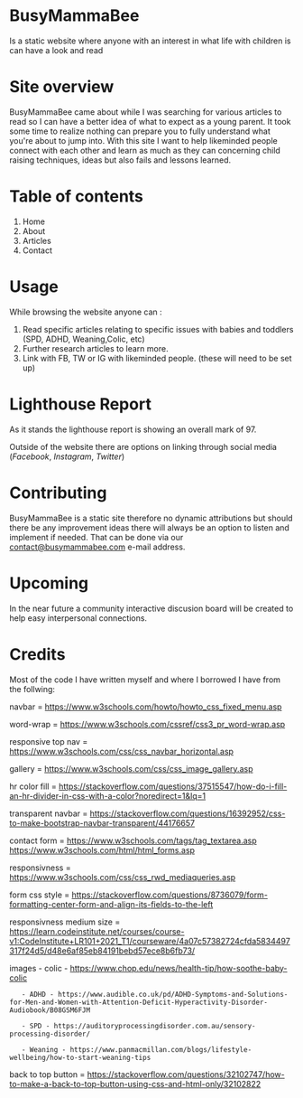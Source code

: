 # BusyMammaBee #

Is a static website where anyone with an interest in what life with children is can have a look and read


# Site overview #

 BusyMammaBee came about while I was searching for various articles to read so I can have a better idea of what to expect as a young parent. It took some time to realize nothing can prepare you to fully understand what you're about to jump into. With this site I want to help likeminded people connect with each other and learn as much as they can concerning child raising techniques, ideas but also fails and lessons learned.

 # Table of contents #
 
 1. Home
 2. About
 3. Articles
 5. Contact

# Usage #

While browsing the website anyone can :

1. Read specific articles relating to specific issues with babies and toddlers (SPD, ADHD, Weaning,Colic, etc)
2. Further research articles to learn more.
3. Link with FB, TW or IG with likeminded people. (these will need to be set up)

# Lighthouse Report #

As it stands the lighthouse report is showing an overall mark of 97.

Outside of the website there are options on linking through social media (*Facebook*, *Instagram*,  *Twitter*)

# Contributing #

BusyMammaBee is a static site therefore no dynamic attributions but should there be any improvement ideas there will always be an option to listen and implement if needed. That can be done via our contact@busymammabee.com e-mail address.

# Upcoming #

In the near future a community interactive discusion board will be created to help easy interpersonal connections.

# Credits #

Most of the code I have written myself and where I borrowed I have from the follwing:

navbar = https://www.w3schools.com/howto/howto_css_fixed_menu.asp

word-wrap = https://www.w3schools.com/cssref/css3_pr_word-wrap.asp

responsive top nav = https://www.w3schools.com/css/css_navbar_horizontal.asp

gallery = https://www.w3schools.com/css/css_image_gallery.asp

hr color fill = https://stackoverflow.com/questions/37515547/how-do-i-fill-an-hr-divider-in-css-with-a-color?noredirect=1&lq=1


transparent navbar  = https://stackoverflow.com/questions/16392952/css-to-make-bootstrap-navbar-transparent/44176657

contact form = https://www.w3schools.com/tags/tag_textarea.asp
               https://www.w3schools.com/html/html_forms.asp

responsivness = https://www.w3schools.com/css/css_rwd_mediaqueries.asp

form css style = https://stackoverflow.com/questions/8736079/form-formatting-center-form-and-align-its-fields-to-the-left

responsivness medium size = https://learn.codeinstitute.net/courses/course-v1:CodeInstitute+LR101+2021_T1/courseware/4a07c57382724cfda5834497317f24d5/d48e6af85eb84191bebd57ece8b6fb73/

images - colic - https://www.chop.edu/news/health-tip/how-soothe-baby-colic

       - ADHD - https://www.audible.co.uk/pd/ADHD-Symptoms-and-Solutions-for-Men-and-Women-with-Attention-Deficit-Hyperactivity-Disorder-Audiobook/B08GSM6FJM

       - SPD - https://auditoryprocessingdisorder.com.au/sensory-processing-disorder/

       - Weaning - https://www.panmacmillan.com/blogs/lifestyle-wellbeing/how-to-start-weaning-tips

back to top button = https://stackoverflow.com/questions/32102747/how-to-make-a-back-to-top-button-using-css-and-html-only/32102822